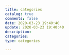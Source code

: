 ```yaml
---
title: categories
catalog: true
comments: false
date: 2020-03-23 19:40:40
update: 2020-03-23 19:40:40
description:
categories:
type: categories

---
```

